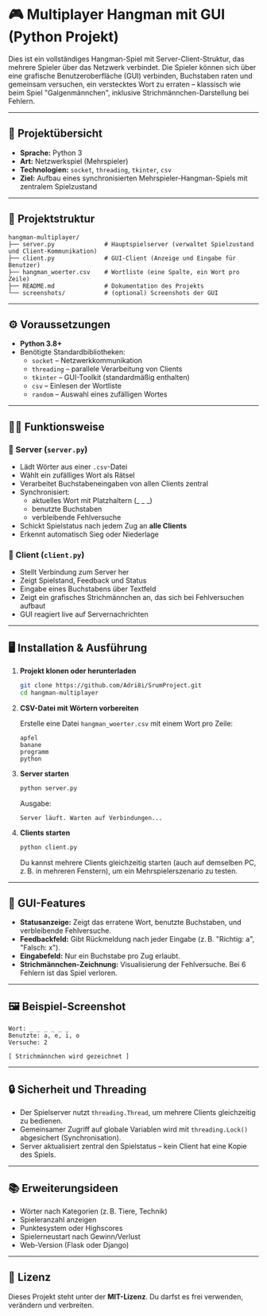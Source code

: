 

# 🎮 Multiplayer Hangman mit GUI (Python Projekt)

Dies ist ein vollständiges Hangman-Spiel mit Server-Client-Struktur, das mehrere Spieler über das Netzwerk verbindet. Die Spieler können sich über eine grafische Benutzeroberfläche (GUI) verbinden, Buchstaben raten und gemeinsam versuchen, ein verstecktes Wort zu erraten – klassisch wie beim Spiel "Galgenmännchen", inklusive Strichmännchen-Darstellung bei Fehlern.

---

## 📌 Projektübersicht

- **Sprache:** Python 3
- **Art:** Netzwerkspiel (Mehrspieler)
- **Technologien:** `socket`, `threading`, `tkinter`, `csv`
- **Ziel:** Aufbau eines synchronisierten Mehrspieler-Hangman-Spiels mit zentralem Spielzustand

---

## 📁 Projektstruktur

```
hangman-multiplayer/
├── server.py              # Hauptspielserver (verwaltet Spielzustand und Client-Kommunikation)
├── client.py              # GUI-Client (Anzeige und Eingabe für Benutzer)
├── hangman_woerter.csv    # Wortliste (eine Spalte, ein Wort pro Zeile)
├── README.md              # Dokumentation des Projekts
└── screenshots/           # (optional) Screenshots der GUI
```

---

## ⚙️ Voraussetzungen

- **Python 3.8+**
- Benötigte Standardbibliotheken:
  - `socket` – Netzwerkkommunikation
  - `threading` – parallele Verarbeitung von Clients
  - `tkinter` – GUI-Toolkit (standardmäßig enthalten)
  - `csv` – Einlesen der Wortliste
  - `random` – Auswahl eines zufälligen Wortes

---

## 🧑‍🏫 Funktionsweise

### 🔹 Server (`server.py`)
- Lädt Wörter aus einer `.csv`-Datei
- Wählt ein zufälliges Wort als Rätsel
- Verarbeitet Buchstabeneingaben von allen Clients zentral
- Synchronisiert:
  - aktuelles Wort mit Platzhaltern (_ _ _)
  - benutzte Buchstaben
  - verbleibende Fehlversuche
- Schickt Spielstatus nach jedem Zug an **alle Clients**
- Erkennt automatisch Sieg oder Niederlage

### 🔹 Client (`client.py`)
- Stellt Verbindung zum Server her
- Zeigt Spielstand, Feedback und Status
- Eingabe eines Buchstabens über Textfeld
- Zeigt ein grafisches Strichmännchen an, das sich bei Fehlversuchen aufbaut
- GUI reagiert live auf Servernachrichten

---

## 🖥️ Installation & Ausführung

1. **Projekt klonen oder herunterladen**

   ```bash
   git clone https://github.com/Adri8i/SrumProject.git
   cd hangman-multiplayer
   ```

2. **CSV-Datei mit Wörtern vorbereiten**

   Erstelle eine Datei `hangman_woerter.csv` mit einem Wort pro Zeile:

   ```csv
   apfel
   banane
   programm
   python
   ```

3. **Server starten**

   ```bash
   python server.py
   ```

   Ausgabe:
   ```
   Server läuft. Warten auf Verbindungen...
   ```

4. **Clients starten**

   ```bash
   python client.py
   ```

   Du kannst mehrere Clients gleichzeitig starten (auch auf demselben PC, z. B. in mehreren Fenstern), um ein Mehrspielerszenario zu testen.

---

## 🎨 GUI-Features

- **Statusanzeige:** Zeigt das erratene Wort, benutzte Buchstaben, und verbleibende Fehlversuche.
- **Feedbackfeld:** Gibt Rückmeldung nach jeder Eingabe (z. B. "Richtig: a", "Falsch: x").
- **Eingabefeld:** Nur ein Buchstabe pro Zug erlaubt.
- **Strichmännchen-Zeichnung:** Visualisierung der Fehlversuche. Bei 6 Fehlern ist das Spiel verloren.

---

## 🖼️ Beispiel-Screenshot


```text
Wort: _ _ _ _ _ _
Benutzte: a, e, i, o
Versuche: 2

[ Strichmännchen wird gezeichnet ]
```

---

## 🔒 Sicherheit und Threading

- Der Spielserver nutzt `threading.Thread`, um mehrere Clients gleichzeitig zu bedienen.
- Gemeinsamer Zugriff auf globale Variablen wird mit `threading.Lock()` abgesichert (Synchronisation).
- Server aktualisiert zentral den Spielstatus – kein Client hat eine Kopie des Spiels.

---

## 📚 Erweiterungsideen

- Wörter nach Kategorien (z. B. Tiere, Technik)
- Spieleranzahl anzeigen
- Punktesystem oder Highscores
- Spielerneustart nach Gewinn/Verlust
- Web-Version (Flask oder Django)

---

## 📄 Lizenz

Dieses Projekt steht unter der **MIT-Lizenz**. Du darfst es frei verwenden, verändern und verbreiten.
